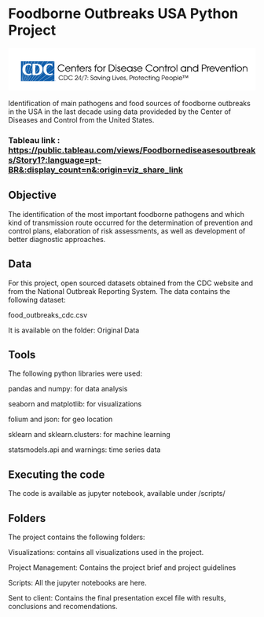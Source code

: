 # Foodborne Outbreaks USA Python Project
<img src="Captura de tela 2023-09-20 154952.png">

Identification of main pathogens and food sources of foodborne outbreaks in the USA in the last decade using data provideded by the Center of Diseases and Control from the United
States.

### Tableau link : https://public.tableau.com/views/Foodbornediseasesoutbreaks/Story1?:language=pt-BR&:display_count=n&:origin=viz_share_link

## Objective
The identification of the most important foodborne pathogens and which kind of transmission route occurred for the determination of prevention and control plans, 
elaboration of risk assessments, as well as development of better diagnostic approaches.


## Data
For this project, open sourced datasets obtained from the CDC website and from the National Outbreak Reporting System. The data contains the following dataset:

food_outbreaks_cdc.csv

It is available on the folder: Original Data

## Tools

The following python libraries were used:

pandas and numpy: for data analysis

seaborn and matplotlib: for visualizations

folium and json: for geo location

sklearn and sklearn.clusters: for machine learning

statsmodels.api and warnings: time series data


## Executing the code
The code is available as jupyter notebook, available under /scripts/

## Folders
The project contains the following folders:

Visualizations: contains all visualizations used in the project.

Project Management: Contains the project brief and project guidelines

Scripts: All the jupyter notebooks are here. 

Sent to client: Contains the final presentation excel file with results, conclusions and recomendations.

